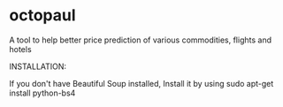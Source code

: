 # octopaul
A tool to help better price prediction of various commodities, flights and hotels

INSTALLATION:

If you don't have Beautiful Soup installed, 
Install it by using sudo apt-get install python-bs4
